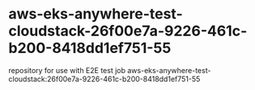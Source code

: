 # aws-eks-anywhere-test-cloudstack-26f00e7a-9226-461c-b200-8418dd1ef751-55
repository for use with E2E test job aws-eks-anywhere-test-cloudstack:26f00e7a-9226-461c-b200-8418dd1ef751-55
